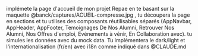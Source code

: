implémete la page d'accueil de mon projet Repae en te basant sur la maquette @banck/captures/ACUEIL-compresse.jpg , tu découpera la page en sections et tu utilises des composants réutilisables séparés (AppNavbar, AppHeader, AppFooter, Temoignages De Nos Alumni, Retrouver Nos Alumni, Nos Offres d'emploi, Evénements à vénir, En Collaboration avec). tu simules les données avec du mock data. 
Tu implémentera le dark/light et l'internationalisation (fr/en) avec i18n comme indiqué dans @CLAUDE.md